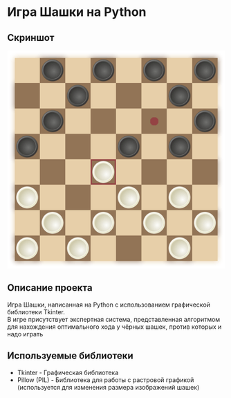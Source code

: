 # Игра Шашки на Python
## Скриншот

<p align="center">
  <img src="https://github.com/Kicshikxo/Python-checkers/blob/master/screenshot.png?raw=true" alt="Gameplay screenshot"/>
</p>

## Описание проекта
Игра Шашки, написанная на Python с использованием графической библиотеки Tkinter.  
В игре присутствует экспертная система, представленная алгоритмом для нахождения оптимального хода у чёрных шашек, против которых и надо играть

## Используемые библиотеки
- Tkinter - Графическая библиотека
- Pillow (PIL) - Библиотека для работы с растровой графикой (используется для изменения размера изображений шашек)
